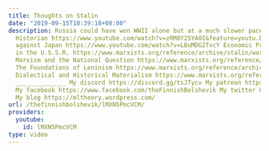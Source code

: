 ```yaml
---
title: Thoughts on Stalin
date: "2019-09-15T10:39:18+08:00"
description: Russia could have won WWII alone but at a much slower pace - British
  Historian https://www.youtube.com/watch?v=zRM8Y2SYA0I&feature=youtu.be Soviet campaign
  against Japan https://www.youtube.com/watch?v=LBuMDG2TvcY Economic Problems of Socialism
  in the U.S.S.R. https://www.marxists.org/reference/archive/stalin/works/1951/economic-problems/index.htm
  Marxism and the National Question https://www.marxists.org/reference/archive/stalin/works/1913/03.htm
  The Foundations of Leninism https://www.marxists.org/reference/archive/stalin/works/1924/foundations-leninism/
  Dialectical and Historical Materialism https://www.marxists.org/reference/archive/stalin/works/1938/09.htm
  ______________ My discord https://discord.gg/tsJTycv My patreon https://www.patreon.com/TheFinnishBolshevik
  My facebook https://www.facebook.com/theFinnishBolshevik My twitter https://twitter.com/FinnBolshevik
  My blog https://mltheory.wordpress.com/
url: /thefinnishbolshevik/lMXN5PmcVCM/
providers:
  youtube:
    id: lMXN5PmcVCM
type: video
---
```

